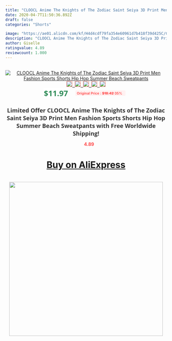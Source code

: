```yaml
---
title: "CLOOCL Anime The Knights of The Zodiac Saint Seiya 3D Print Men Fashion Sports Shorts Hip Hop Summer Beach Sweatpants"
date: 2020-04-7T11:50:36.892Z
draft: false
categories: "Shorts"

image: "https://ae01.alicdn.com/kf/H4d4cdf79fa354e60961d7b418f39d425C/CLOOCL-Anime-The-Knights-of-The-Zodiac-Saint-Seiya-3D-Print-Men-Fashion-Sports-Shorts-Hip.jpg"
description: "CLOOCL Anime The Knights of The Zodiac Saint Seiya 3D Print Men Fashion Sports Shorts Hip Hop Summer Beach Sweatpants"
author: Giselle
ratingvalue: 4.89
reviewcount: 1.000
---
```

<br>
<div style="text-align: center;">
<a href="https://s.click.aliexpress.com/e/_9fobW5" target="_blank" rel="nofollow noopener noreferrer"><img alt="CLOOCL Anime The Knights of The Zodiac Saint Seiya 3D Print Men Fashion Sports Shorts Hip Hop Summer Beach Sweatpants" class="magnifier-image" src="https://ae01.alicdn.com/kf/H4d4cdf79fa354e60961d7b418f39d425C/CLOOCL-Anime-The-Knights-of-The-Zodiac-Saint-Seiya-3D-Print-Men-Fashion-Sports-Shorts-Hip.jpg_640x640.jpg">
<br>
<img style="border:1px solid salmon" src="https://ae01.alicdn.com/kf/H4d4cdf79fa354e60961d7b418f39d425C/CLOOCL-Anime-The-Knights-of-The-Zodiac-Saint-Seiya-3D-Print-Men-Fashion-Sports-Shorts-Hip.jpg_120x120.jpg">&nbsp;&nbsp;<img style="border:1px solid salmon" src="https://ae01.alicdn.com/kf/Hb90fa734472048a6bc9830f47afd99607/CLOOCL-Anime-The-Knights-of-The-Zodiac-Saint-Seiya-3D-Print-Men-Fashion-Sports-Shorts-Hip.jpg_120x120.jpg">&nbsp;&nbsp;<img style="border:1px solid salmon" src="https://ae01.alicdn.com/kf/H76e38c3b5385497fa8680d6008463eafh/CLOOCL-Anime-The-Knights-of-The-Zodiac-Saint-Seiya-3D-Print-Men-Fashion-Sports-Shorts-Hip.jpg_120x120.jpg">&nbsp;&nbsp;<img style="border:1px solid salmon" src="https://ae01.alicdn.com/kf/Hb4f787d70ddb486ea48f8835b7becfe10/CLOOCL-Anime-The-Knights-of-The-Zodiac-Saint-Seiya-3D-Print-Men-Fashion-Sports-Shorts-Hip.jpg_120x120.jpg">&nbsp;&nbsp;<img style="border:1px solid salmon" src="https://ae01.alicdn.com/kf/Ha9805c116bbc4f229e650adf29e22d08D/CLOOCL-Anime-The-Knights-of-The-Zodiac-Saint-Seiya-3D-Print-Men-Fashion-Sports-Shorts-Hip.jpg_120x120.jpg"></a></div><br0>
<div style="text-align: center;"><span style="background-color: white; border: 0px; box-sizing: border-box; color: seagreen; display: inline-block; font-family: &quot;open sans&quot; , &quot;arial&quot; , &quot;helvetica&quot; , sans-serif , &quot;heiti&quot;; font-size: 24px; font-stretch: inherit; font-weight: 700; line-height: inherit; margin: 0px 10px 0px 0px; padding: 0px; vertical-align: middle;">$11.97 </span>
<span style="background: rgb(255 , 241 , 241); border-radius: 3px; border: 0px; box-sizing: border-box; color: #ff4747; display: inline-block; font-family: inherit; font-size: 12px; font-stretch: inherit; font-style: inherit; font-variant: inherit; font-weight: 600; line-height: inherit; margin: 0px; padding: 2px 5px; transform: scale(0.9); vertical-align: middle;">Original Price : <b style="text-decoration: line-through;">$18.42 </b> 35%&nbsp;&nbsp;</span></div>
<h1 style="color: #333333; display: inline-block; font-family: &quot;open sans&quot; , &quot;arial&quot; , &quot;helvetica&quot; , sans-serif , &quot;heiti&quot;; font-size: 18px; font-stretch: inherit; font-weight: 700; text-align: center;">Limited Offer CLOOCL Anime The Knights of The Zodiac Saint Seiya 3D Print Men Fashion Sports Shorts Hip Hop Summer Beach Sweatpants with Free Worldwide Shipping!</h1>
<div style="color: #ff4747; text-align: center;">
<img src="https://4.bp.blogspot.com/-M0ZcTcb-5uY/XleCXlxnR4I/AAAAAAAAAEc/OrjgMkXV1oMQFaCRZj5HQwOCBcu3w1FegCPcBGAYYCw/s1600/star.png" style="height: 15px;">&nbsp;<b>4.89</b></div>
<div class="button_cont" align="center"><a class="buynow_a" href="https://s.click.aliexpress.com/e/_9fobW5" target="_blank" rel="nofollow noopener noreferrer"><H1>Buy on AliExpress</H1></a></div><br>
<div class="separator" style="clear: both; text-align: center;">
<img src="https://lh3.googleusercontent.com/-pTy5HemUv9M/XlePHvY0dAI/AAAAAAAAAE4/0nX5iRUoIWY8eMW9Dpxeirr157OZliDIgCLcBGAsYHQ/s1600/badge.gif" width="480">
</div>
